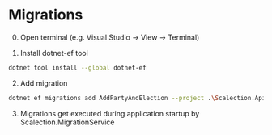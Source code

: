 # Migrations
0. Open terminal (e.g. Visual Studio -> View -> Terminal)

1. Install dotnet-ef tool
```bash
dotnet tool install --global dotnet-ef
```

2. Add migration
```bash
dotnet ef migrations add AddPartyAndElection --project .\Scalection.ApiService\Scalection.ApiService.csproj
```

3. Migrations get executed during application startup by Scalection.MigrationService